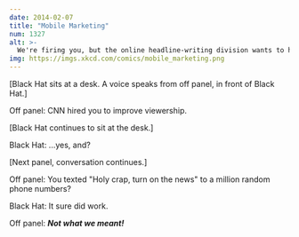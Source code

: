 ```yaml
---
date: 2014-02-07
title: "Mobile Marketing"
num: 1327
alt: >-
  We're firing you, but the online headline-writing division wants to hire you.
img: https://imgs.xkcd.com/comics/mobile_marketing.png
---
```

[Black Hat sits at a desk. A voice speaks from off panel, in front of Black Hat.]

Off panel: CNN hired you to improve viewership.

[Black Hat continues to sit at the desk.]

Black Hat: ...yes, and?

[Next panel, conversation continues.]

Off panel: You texted "Holy crap, turn on the news" to a million random phone numbers?

Black Hat: It sure did work.

Off panel: ***Not what we meant!***
